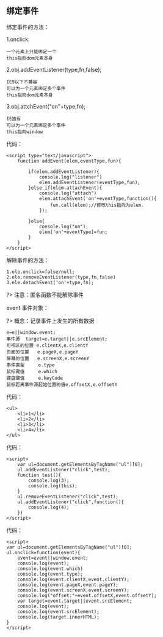## 绑定事件

绑定事件的方法：

1.onclick:

    一个元素上只能绑定一个
    this指向dom元素本身

2.obj.addEventListener(type,fn,false);

    IE9以下不兼容
    可以为一个元素绑定多个事件
    this指向dom元素本身

3.obj.attchEvent("on"+type,fn);

    IE独有
    可以为一个元素绑定多个事件
    this指向window

代码：

    <script type="text/javascript">
        function addEvent(elem,eventType,fun){
            
            if(elem.addEventListener){
                console.log("listener")
                elem.addEventListener(eventType,fun);
            }else if(elem.attachEvent){
                console.log("attach")
                elem.attachEvent('on'+eventType,function(){
                    fun.call(elem);//修改this指向为elem.
                });

            }else{
                console.log("on");
                elem['on'+eventType]=fun;
            }
        }
    </script>

解除事件的方法：

	1.ele.onclick=false/null;
	2.ele.removeEventListener(type,fn,false)
	3.ele.detachEvent('on'+type,fn);

?> 注意：匿名函数不能解除事件

event  事件对象：

?> 概念：记录事件上发生的所有数据

    e=e||window.event;
    事件源  target=e.target||e.srcElement;
    可视区的位置 e.clientX,e.clientY
    页面的位置   e.pageX,e.pageY
    屏幕的位置   e.screenX,e.screenY
    事件类型     e.type
    鼠标键值     e.which
    键盘键值     e.keyCode
    鼠标距离事件源起始位置的值e.offsetX,e.offsetY

代码：

    <ul>
        <li>1</li>
        <li>2</li>
        <li>3</li>
        <li>4</li>
    </ul>

代码：

    <script>
        var ul=document.getElementsByTagName("ul")[0];
        ul.addEventListener("click",test);
        function test(){
            console.log(3);
            console.log(this);
        }
        ul.removeEventListener("click",test);
        ul.addEventListener("click",function(){
            console.log(4);
        })
    </script>

代码：

    <script>
    var ul=document.getElementsByTagName("ul")[0];
    ul.onclick=function(event){
        event=event||window.event;
        console.log(event);
        console.log(event.which)
        console.log(event.type);
        console.log(event.clientX,event.clientY);
        console.log(event.pageX,event.pageY);
        console.log(event.screenX,event.screenY);
        console.log("offset:"+event.offsetX,event.offsetY);
        var target=event.target||event.srcElement;
        console.log(event);
        console.log(event.srcElement);
        console.log(target.innerHTML);
    }
    </script>